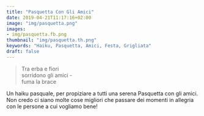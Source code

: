 ```yaml
---
title: "Pasquetta Con Gli Amici"
date: 2019-04-21T11:17:16+02:00
image: "img/pasquetta.png"
images:
- img/pasquetta.fb.png
thumbnail: "img/pasquetta.th.png"
keywords: "Haiku, Pasquetta, Amici, Festa, Grigliata"
draft: false
---
```

>Tra erba e fiori\
>sorridono gli amici -\
>fuma la brace
<!--more-->

Un haiku pasquale, per propiziare a tutti una serena Pasquetta con gli amici.
Non credo ci siano molte cose migliori che passare dei momenti in allegria con le persone a cui vogliamo bene!